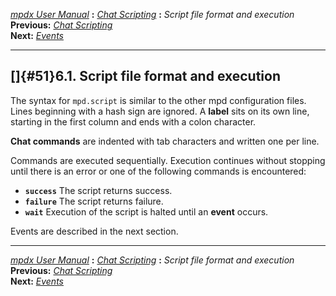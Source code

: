 [*mpdx User Manual*](README.md) **:** [*Chat Scripting*](mpd50.md)
**:** *Script file format and execution*\
**Previous:** [*Chat Scripting*](mpd50.md)\
**Next:** [*Events*](mpd52.md)

------------------------------------------------------------------------

## []{#51}6.1. Script file format and execution

The syntax for `mpd.script` is similar to the other mpd configuration
files. Lines beginning with a hash sign are ignored. A **label** sits on
its own line, starting in the first column and ends with a colon
character.

**Chat commands** are indented with tab characters and written one per
line.

Commands are executed sequentially. Execution continues without stopping
until there is an error or one of the following commands is encountered:

-   **`success`** The script returns success.
-   **`failure`** The script returns failure.
-   **`wait`** Execution of the script is halted until an **event**
    occurs.

Events are described in the next section.

------------------------------------------------------------------------

[*mpdx User Manual*](README.md) **:** [*Chat Scripting*](mpd50.md)
**:** *Script file format and execution*\
**Previous:** [*Chat Scripting*](mpd50.md)\
**Next:** [*Events*](mpd52.md)
